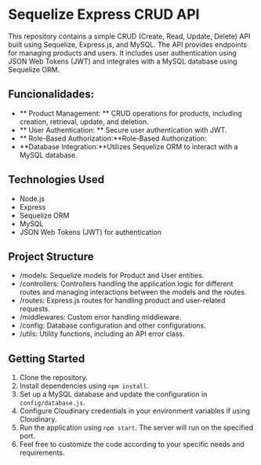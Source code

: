 # Sequelize Express CRUD API
This repository contains a simple CRUD (Create, Read, Update, Delete) API built using Sequelize, Express.js, and MySQL. The API provides endpoints for managing products and users. It includes user authentication using JSON Web Tokens (JWT) and integrates with a MySQL database using Sequelize ORM.

## Funcionalidades:

 - ** Product Management: ** CRUD operations for products, including creation, retrieval, update, and deletion.
 - ** User Authentication:  **  Secure user authentication with JWT.
 - ** Role-Based Authorization:**Role-Based Authorization:
 - **Database Integration:**Utilizes Sequelize ORM to interact with a MySQL database.


## Technologies Used
- Node.js
- Express
- Sequelize ORM
- MySQL
- JSON Web Tokens (JWT) for authentication

## Project Structure
- /models: Sequelize models for Product and User entities.
- /controllers: Controllers handling the application logic for different routes and managing interactions between the models and the routes.
- /routes: Express.js routes for handling product and user-related requests.
- /middlewares: Custom error handling middleware.
- /config: Database configuration and other configurations.
- /utils: Utility functions, including an API error class.

## Getting Started
1. Clone the repository.
1. Install dependencies using `npm install`.
1. Set up a MySQL database and update the configuration in `config/database.js`.
1. Configure Cloudinary credentials in your environment variables if using Cloudinary.
1. Run the application using `npm start`. The server will run on the specified port.
1. Feel free to customize the code according to your specific needs and requirements.
 
